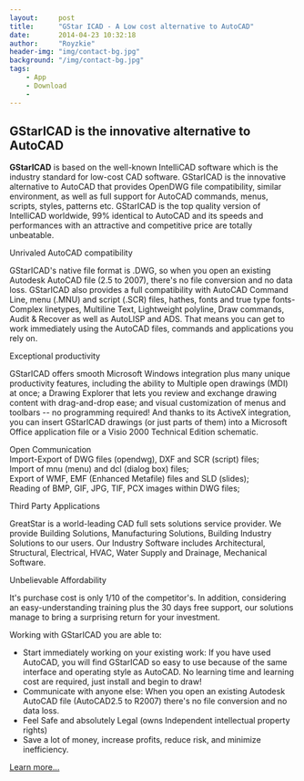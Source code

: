 ```yaml
---
layout:     post
title:      "GStar ICAD - A Low cost alternative to AutoCAD"
date:       2014-04-23 10:32:18
author:     "Royzkie"
header-img: "img/contact-bg.jpg"
background: "/img/contact-bg.jpg"
tags:
    - App
    - Download
    - 
---
```


<h2>GStarICAD is the innovative alternative to AutoCAD</h2>

<p><strong>GStarICAD</strong> is based on the well-known IntelliCAD software which is the industry standard for low-cost CAD software. GStarICAD is the innovative alternative to AutoCAD that provides OpenDWG file compatibility, similar environment, as well as full support for AutoCAD commands, menus, scripts, styles, patterns etc. GStarICAD is the top quality version of IntelliCAD worldwide, 99% identical to AutoCAD and its speeds and performances with an attractive and competitive price are totally unbeatable.</p>

<p>Unrivaled AutoCAD compatibility</p>

<p>GStarICAD's native file format is .DWG, so when you open an existing Autodesk AutoCAD file (2.5 to 2007), there's no file conversion and no data loss. GStarICAD also provides a full compatibility with AutoCAD Command Line, menu (.MNU) and script (.SCR) files, hathes, fonts and true type fonts-Complex linetypes, Multiline Text, Lightweight polyline, Draw commands, Audit &amp; Recover as well as AutoLISP and ADS. That means you can get to work immediately using the AutoCAD files, commands and applications you rely on.</p>

<p>Exceptional productivity</p>

<p>GStarICAD offers smooth Microsoft Windows integration plus many unique productivity features, including the ability to Multiple open drawings (MDI) at once; a Drawing Explorer that lets you review and exchange drawing content with drag-and-drop ease; and visual customization of menus and toolbars -- no programming required! And thanks to its ActiveX integration, you can insert GStarICAD drawings (or just parts of them) into a Microsoft Office application file or a Visio 2000 Technical Edition schematic.</p>

Open Communication<br>
Import-Export of DWG files (opendwg), DXF and SCR (script) files;<br>
Import of mnu (menu) and dcl (dialog box) files;<br>
Export of WMF, EMF (Enhanced Metafile) files and SLD (slides);<br>
Reading of BMP, GIF, JPG, TIF, PCX images within DWG files;<br>

<p>Third Party Applications</p>

<p>GreatStar is a world-leading CAD full sets solutions service provider. We provide Building Solutions, Manufacturing Solutions, Building Industry Solutions to our users. Our Industry Software includes Architectural, Structural, Electrical, HVAC, Water Supply and Drainage, Mechanical Software.</p>

<p>Unbelievable Affordability</p>

<p>It's purchase cost is only 1/10 of the competitor's. In addition, considering an easy-understanding training plus the 30 days free support, our solutions manage to bring a surprising return for your investment.</p>

<p>Working with GStarICAD you are able to:</p>

<ul>
<li>Start immediately working on your existing work: If you have used AutoCAD, you will find GStarICAD so easy to use because of the same interface and operating style as AutoCAD. No learning time and learning cost are required, just install and begin to draw!</li>
<li>Communicate with anyone else: When you open an existing Autodesk AutoCAD file (AutoCAD2.5 to R2007) there's no file conversion and no data loss.</li>
<li>Feel Safe and absolutely Legal (owns Independent intellectual property rights)</li>
<li>Save a lot of money, increase profits, reduce risk, and minimize inefficiency.</li>
</ul>

<p><a href="http://www.gstarcad-me.com/product.html" target="_blank">Learn more...</a></p>
